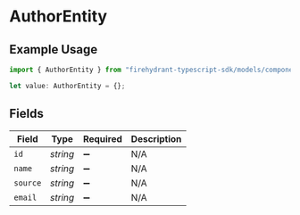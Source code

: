 # AuthorEntity

## Example Usage

```typescript
import { AuthorEntity } from "firehydrant-typescript-sdk/models/components";

let value: AuthorEntity = {};
```

## Fields

| Field              | Type               | Required           | Description        |
| ------------------ | ------------------ | ------------------ | ------------------ |
| `id`               | *string*           | :heavy_minus_sign: | N/A                |
| `name`             | *string*           | :heavy_minus_sign: | N/A                |
| `source`           | *string*           | :heavy_minus_sign: | N/A                |
| `email`            | *string*           | :heavy_minus_sign: | N/A                |